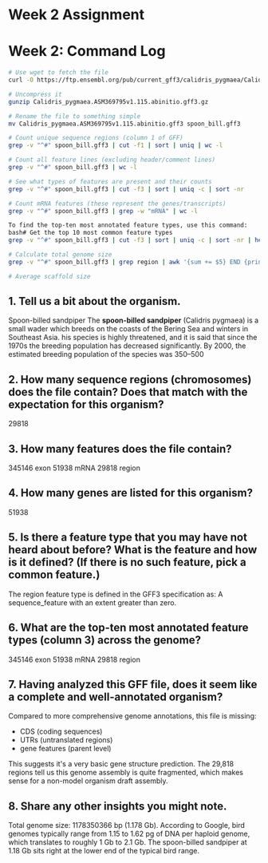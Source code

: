 # Week 2 Assignment

# Week 2: Command Log

```bash
# Use wget to fetch the file
curl -O https://ftp.ensembl.org/pub/current_gff3/calidris_pygmaea/Calidris_pygmaea.ASM369795v1.115.abinitio.gff3.gz

# Uncompress it
gunzip Calidris_pygmaea.ASM369795v1.115.abinitio.gff3.gz

# Rename the file to something simple
mv Calidris_pygmaea.ASM369795v1.115.abinitio.gff3 spoon_bill.gff3

# Count unique sequence regions (column 1 of GFF)
grep -v "^#" spoon_bill.gff3 | cut -f1 | sort | uniq | wc -l

# Count all feature lines (excluding header/comment lines)
grep -v "^#" spoon_bill.gff3 | wc -l

# See what types of features are present and their counts
grep -v "^#" spoon_bill.gff3 | cut -f3 | sort | uniq -c | sort -nr

# Count mRNA features (these represent the genes/transcripts)
grep -v "^#" spoon_bill.gff3 | grep -w "mRNA" | wc -l

To find the top-ten most annotated feature types, use this command:
bash# Get the top 10 most common feature types
grep -v "^#" spoon_bill.gff3 | cut -f3 | sort | uniq -c | sort -nr | head -10

# Calculate total genome size
grep -v "^#" spoon_bill.gff3 | grep region | awk '{sum += $5} END {print "Total genome size:", sum " bp"}'

# Average scaffold size

```

## 1. Tell us a bit about the organism.

Spoon-billed sandpiper
The **spoon-billed sandpiper** (Calidris pygmaea) is a small wader which breeds on the coasts of the Bering Sea and winters in Southeast Asia. his species is highly threatened, and it is said that since the 1970s the breeding population has decreased significantly. By 2000, the estimated breeding population of the species was 350–500

## 2. How many sequence regions (chromosomes) does the file contain? Does that match with the expectation for this organism?

29818

## 3. How many features does the file contain?

345146 exon
51938 mRNA
29818 region

## 4. How many genes are listed for this organism?

51938

## 5. Is there a feature type that you may have not heard about before? What is the feature and how is it defined? (If there is no such feature, pick a common feature.)

The region feature type is defined in the GFF3 specification as: A sequence_feature with an extent greater than zero.

## 6. What are the top-ten most annotated feature types (column 3) across the genome?

345146 exon
51938 mRNA
29818 region

## 7. Having analyzed this GFF file, does it seem like a complete and well-annotated organism?

Compared to more comprehensive genome annotations, this file is missing:

* CDS (coding sequences)
* UTRs (untranslated regions)
* gene features (parent level)

This suggests it's a very basic gene structure prediction. The 29,818 regions tell us this genome assembly is quite fragmented, which makes sense for a non-model organism draft assembly.

## 8. Share any other insights you might note.

Total genome size: 1178350366 bp (1.178 Gb). According to Google, bird genomes typically range from 1.15 to 1.62 pg of DNA per haploid genome, which translates to roughly 1 Gb to 2.1 Gb. The spoon-billed sandpiper at 1.18 Gb sits right at the lower end of the typical bird range.